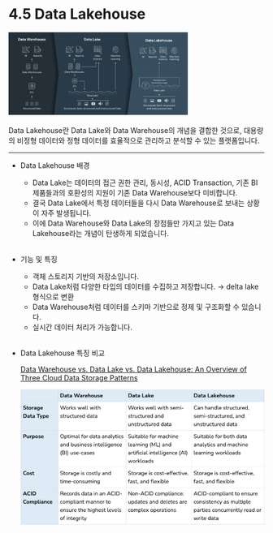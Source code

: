 # 4.5 Data Lakehouse

<img src="./images/1.4_data_lakehouse.png" height="70%" width="70%">
<br><br>
Data Lakehouse란 Data Lake와 Data Warehouse의 개념을 결합한 것으로, 대용량의 비정형 데이터와 정형 데이터를 효율적으로 관리하고 분석할 수 있는 플랫폼입니다.

---

- Data Lakehouse 배경
    - Data Lake는 데이터의 접근 권한 관리, 동시성, ACID Transaction, 기존 BI 제품들과의 호환성의 지원이 기존 Data Warehouse보다 미비합니다.
    - 결국 Data Lake에서 특정 데이터들을 다시 Data Warehouse로 보내는 상황이 자주 발생됩니다.
    - 이에 Data Warehouse와 Data Lake의 장점들만 가지고 있는 Data Lakehouse라는 개념이 탄생하게 되었습니다.
<br><br>
- 기능 및 특징
    - 객체 스토리지 기반의 저장소입니다.
    - Data Lake처럼 다양한 타입의 데이터를 수집하고 저장합니다.
    → delta lake 형식으로 변환
    - Data Warehouse처럼 데이터를 스키마 기반으로 정제 및 구조화할 수 있습니다.
    - 실시간 데이터 처리가 가능합니다.
<br><br>
- Data Lakehouse 특징 비교
    
    [Data Warehouse vs. Data Lake vs. Data Lakehouse: An Overview of Three Cloud Data Storage Patterns](https://www.striim.com/blog/data-warehouse-vs-data-lake-vs-data-lakehouse-an-overview/)
    
    ![Untitled](./images/1.4_table_comparison.png)



<script src="https://utteranc.es/client.js"
        repo="Pseudo-Lab/data-engineering-for-everybody"
        issue-term="pathname"
        label="comments"
        theme="preferred-color-scheme"
        crossorigin="anonymous"
        async>
</script>